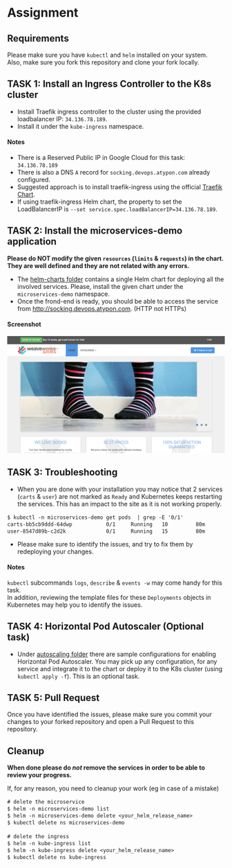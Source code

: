 # Assignment

## Requirements

Please make sure you have `kubectl` and `helm` installed on your system.  
Also, make sure you fork this repository and clone your fork locally.


## TASK 1: Install an Ingress Controller to the K8s cluster

* Install Traefik ingress controller to the cluster using the provided loadbalancer IP: `34.136.78.189`.
* Install it under the `kube-ingress` namespace.

#### Notes

* There is a Reserved Public IP in Google Cloud for this task: `34.136.78.189` 
* There is also a DNS `A` record for `socking.devops.atypon.com` already configured.
* Suggested approach is to install traefik-ingress using the official [Traefik Chart](https://github.com/traefik/traefik-helm-chart/tree/master/traefik).
* If using traefik-ingress Helm chart, the property to set the LoadBalancerIP is `--set service.spec.loadBalancerIP=34.136.78.189`.

## TASK 2: Install the microservices-demo application

**Please do NOT modify the given `resources` (`limits` & `requests`) in the chart.**  
**They are well defined and they are not related with any errors.**

* The [helm-charts folder](./deploy/kubernetes/helm-chart/) contains a single Helm chart for deploying all the involved services. Please, install the given chart under the `microservices-demo` namespace.
* Once the frond-end is ready, you should be able to access the service from http://socking.devops.atypon.com. (HTTP not HTTPs)

#### Screenshot
![Sock Shop frontend](/assets/sockshop-frontend.png?raw=true "Sock Shop frontend")

## TASK 3: Troubleshooting

* When you are done with your installation you may notice that 2 services (`carts` & `user`) are not marked as `Ready` and Kubernetes keeps restarting the services. This has an impact to the site as it is not working properly.
```
$ kubectl -n microservices-demo get pods  | grep -E '0/1'
carts-bb5cb9ddd-64dwp           0/1     Running   10         80m
user-8547d89b-c2d2k             0/1     Running   15         80m
```

* Please make sure to identify the issues, and try to fix them by redeploying your changes.

#### Notes

`kubectl` subcommands `logs`, `describe` & `events -w` may come handy for this task.  
In addition, reviewing the template files for these `Deployments` objects in Kubernetes may help you to identify the issues.

## TASK 4: Horizontal Pod Autoscaler (Optional task)

* Under [autoscaling folder](./deploy/kubernetes/autoscaling/) there are sample configurations for enabling Horizontal Pod Autoscaler. You may pick up any configuration, for any service and integrate it to the chart or deploy it to the K8s cluster (using `kubectl apply -f`). This is an optional task.

## TASK 5: Pull Request

Once you have identified the issues, please make sure you commit your changes to your forked repository and open a Pull Request to this repository.

## Cleanup

**When done please do *not* remove the services in order to be able to review your progress.**

If, for any reason, you need to cleanup your work (eg in case of a mistake)
```
# delete the microservice
$ helm -n microservices-demo list
$ helm -n microservices-demo delete <your_helm_release_name>
$ kubectl delete ns microservices-demo

# delete the ingress
$ helm -n kube-ingress list
$ helm -n kube-ingress delete <your_helm_release_name>
$ kubectl delete ns kube-ingress
```
